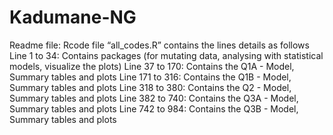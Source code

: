 # Kadumane-NG
Readme file:
Rcode file “all_codes.R” contains the lines details as follows
Line 1 to 34: Contains packages (for mutating data, analysing with statistical models, visualize the plots) 
Line 37 to 170: Contains the Q1A - Model, Summary tables and plots 
Line 171 to 316: Contains the Q1B - Model, Summary tables and plots
Line 318 to 380: Contains the Q2 - Model, Summary tables and plots
Line 382 to 740: Contains the Q3A - Model, Summary tables and plots
Line 742 to 984: Contains the Q3B - Model, Summary tables and plots
